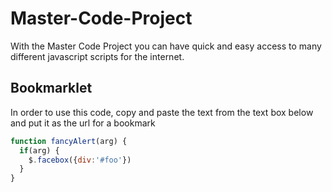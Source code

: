 # Master-Code-Project
With the Master Code Project you can have quick and easy access to many different javascript scripts for the internet.
## Bookmarklet
In order to use this code, copy and paste the text from the text box below and put it as the url for a bookmark
```javascript
function fancyAlert(arg) {
  if(arg) {
    $.facebox({div:'#foo'})
  }
}
```
